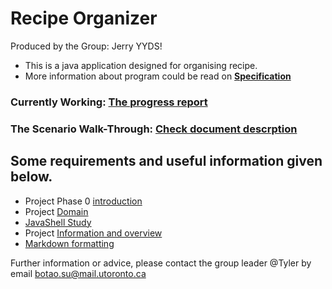 [comment]: <> ( UofT CSC207 2021Fall Group Project)
# Recipe Organizer

Produced by the Group: Jerry YYDS!

- This is a java application designed for organising recipe.
- More information about program could be read on [**Specification**](https://github.com/CSC207-UofT/course-project-jerryyyds/blob/main/docs/specification.md)
### Currently Working: [The progress report](https://github.com/CSC207-UofT/course-project-jerryyyds/blob/main/docs/progress_report.md)
### The Scenario Walk-Through: [Check document descrption](https://github.com/CSC207-UofT/course-project-jerryyyds/blob/main/docs/walkthrough.md)


## Some requirements and useful information given below.
- Project Phase 0 [introduction](https://q.utoronto.ca/courses/233945/pages/project-phase-0)
- Project [Domain](https://q.utoronto.ca/courses/233945/pages/project-domains)
- [JavaShell Study](https://github.com/CSC207-UofT/Java-Shell)
- Project [Information and overview](https://q.utoronto.ca/courses/233945/pages/course-project?module_item_id=2973653)
- [Markdown formatting](https://guides.github.com/features/mastering-markdown/)

Further information or advice, please contact the group leader @Tyler by email botao.su@mail.utoronto.ca
